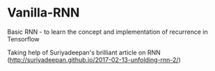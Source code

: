 # Vanilla-RNN
Basic RNN - to learn the concept and implementation of recurrence in Tensorflow

Taking help of Suriyadeepan's brilliant article on RNN (http://suriyadeepan.github.io/2017-02-13-unfolding-rnn-2/)
